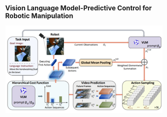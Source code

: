 ## Vision Language Model-Predictive Control for Robotic Manipulation
![ALT_TXT](https://github.com/Biruk-Abere/Vision-Language-Model-Predictive-Control-for-Robotic-Manipulation/blob/main/Screenshot%20from%202025-02-10%2004-02-05.png)
